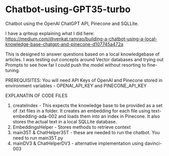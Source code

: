 # Chatbot-using-GPT35-turbo

Chatbot using the OpenAI ChatGPT API, Pinecone and SQLLite.

I have a qriteup explaining what I did here: https://medium.com/@venkat.ramrao/building-a-chatbot-using-a-local-knowledge-base-chatgpt-and-pinecone-d107745a472a

This is designed to answer questions based on a local knowledgebase of articles. I was testing out concepts around Vector databases and trying out Prompts to see how far I could push the model without resorting to fine-tuning.

PREREQUISITES:
You will need API Keys of OpenAI and Pinecone stored in environment variables - OPENAI_API_KEY and PINECONE_API_KEY

EXPLANATIN OF CODE FILES

1) createIndex - This expects the knowledge base to be provided as a set of .txt files in a folder. It creates an embedding for each file using text-embedding-ada-002 and loads them into an index in Pinecone. It also stores the actual text in a local SQLLite database.
2) EmbeddingsHelper - Stores methods to retrieve context
3) main35T  &  ChatHelper35T - these are needed to run the chatbot. You need to run main35T.py
4) mainDV3  &  ChatHelperDV3 - alternative implementation using davinci-003

